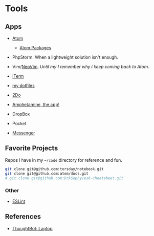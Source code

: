 # Tools

## Apps

-   [Atom](https://atom.io)

    -   [Atom Packages](https://atom.io/packages/list)

-   PhpStorm. When a lightweight solution isn't enough.

-   Vim/[NeoVim](https://neovim.io). *Until my I remember why I keep coming back to Atom.*

-   [iTerm](https://www.iterm2.com/downloads.html)

-   [my dotfiles](https://github.com/torsday/dotfiles)

-   [2Do](http://www.2doapp.com)

-   [Amphetamine, the app!](https://itunes.apple.com/us/app/amphetamine/id937984704?mt=12)

-   DropBox

-   Pocket

-   [Messenger](https://www.messenger.com)

## Favorite Projects

Repos I have in my `~/code` directory for reference and fun.

```sh
git clone git@github.com:torsday/notebook.git
git clone git@github.com:atom/docs.git
# git clone git@github.com:DrkSephy/es6-cheatsheet.git
```

### Other

-   [ESLint](http://eslint.org)

## References

-   [ThoughtBot: Laptop](https://github.com/thoughtbot/laptop)
